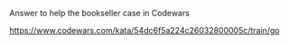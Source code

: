 Answer to help the bookseller case in Codewars

https://www.codewars.com/kata/54dc6f5a224c26032800005c/train/go